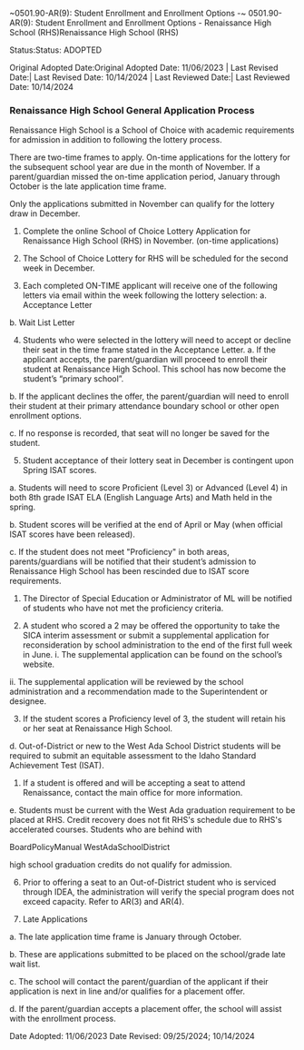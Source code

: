 ~0501.90-AR(9): Student Enrollment and Enrollment Options -~
 0501.90-AR(9): Student Enrollment and Enrollment Options -
Renaissance High School (RHS)Renaissance High School (RHS)


Status:Status: ADOPTED


Original Adopted Date:Original Adopted Date: 11/06/2023 | Last Revised Date:| Last Revised Date: 10/14/2024 | Last Reviewed Date:| Last Reviewed Date: 10/14/2024

### Renaissance High School General Application Process

Renaissance High School is a School of Choice with academic requirements for admission in addition to following the
lottery process.

There are two-time frames to apply. On-time applications for the lottery for the subsequent school year are due in
the month of November. If a parent/guardian missed the on-time application period, January through October is the
late application time frame.

Only the applications submitted in November can qualify for the lottery draw in December.


1. Complete the online School of Choice Lottery Application for Renaissance High School (RHS) in November.
(on-time applications)


2. The School of Choice Lottery for RHS will be scheduled for the second week in December.


3. Each completed ON-TIME applicant will receive one of the following letters via email within the week
following the lottery selection:
a. Acceptance Letter


b. Wait List Letter


4. Students who were selected in the lottery will need to accept or decline their seat in the time frame stated in
the Acceptance Letter.
a. If the applicant accepts, the parent/guardian will proceed to enroll their student at Renaissance High
School. This school has now become the student’s “primary school”.


b. If the applicant declines the offer, the parent/guardian will need to enroll their student at their primary
attendance boundary school or other open enrollment options.


c. If no response is recorded, that seat will no longer be saved for the student.


5. Student acceptance of their lottery seat in December is contingent upon Spring ISAT scores.


a. Students will need to score Proficient (Level 3) or Advanced (Level 4) in both 8th grade ISAT ELA (English
Language Arts) and Math held in the spring.


b. Student scores will be verified at the end of April or May (when official ISAT scores have been released).


c. If the student does not meet "Proficiency" in both areas, parents/guardians will be notified that their
student’s admission to Renaissance High School has been rescinded due to ISAT score requirements.
1. The Director of Special Education or Administrator of ML will be notified of students who have not
met the proficiency criteria.


2. A student who scored a 2 may be offered the opportunity to take the SICA interim assessment or
submit a supplemental application for reconsideration by school administration to the end of the
first full week in June.
i. The supplemental application can be found on the school’s website.


ii. The supplemental application will be reviewed by the school administration and a
recommendation made to the Superintendent or designee.


3. If the student scores a Proficiency level of 3, the student will retain his or her seat at Renaissance
High School.


d. Out-of-District or new to the West Ada School District students will be required to submit an equitable
assessment to the Idaho Standard Achievement Test (ISAT).
1. If a student is offered and will be accepting a seat to attend Renaissance, contact the main office
for more information.


e. Students must be current with the West Ada graduation requirement to be placed at RHS. Credit
recovery does not fit RHS's schedule due to RHS's accelerated courses. Students who are behind with


BoardPolicyManual
WestAdaSchoolDistrict



high school graduation credits do not qualify for admission.


6. Prior to offering a seat to an Out-of-District student who is serviced through IDEA, the administration will
verify the special program does not exceed capacity. Refer to AR(3) and AR(4).


7. Late Applications


a. The late application time frame is January through October.


b. These are applications submitted to be placed on the school/grade late wait list.


c. The school will contact the parent/guardian of the applicant if their application is next in line and/or
qualifies for a placement offer.


d. If the parent/guardian accepts a placement offer, the school will assist with the enrollment process.

Date Adopted: 11/06/2023
Date Revised: 09/25/2024; 10/14/2024


